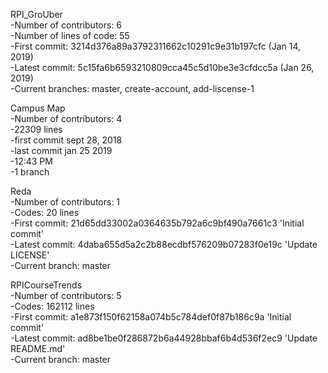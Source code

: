 RPI_GroUber  
-Number of contributors: 6  
-Number of lines of code: 55  
-First commit: 3214d376a89a3792311662c10291c9e31b197cfc (Jan 14, 2019)  
-Latest commit: 5c15fa6b6593210809cca45c5d10be3e3cfdcc5a (Jan 26, 2019)  
-Current branches: master, create-account, add-liscense-1  
  
Campus Map  
-Number of contributors: 4  
-22309 lines  
-first commit sept 28, 2018  
-last commit jan 25 2019  
-12:43 PM  
-1 branch  
  
Reda  
-Number of contributors: 1  
-Codes: 20 lines  
-First commit: 21d65dd33002a0364635b792a6c9bf490a7661c3 'Initial commit'  
-Latest commit: 4daba655d5a2c2b88ecdbf576209b07283f0e19c 'Update LICENSE'  
-Current branch: master  
  
RPICourseTrends  
-Number of contributors: 5  
-Codes: 162112 lines  
-First commit: a1e873f150f62158a074b5c784def0f87b186c9a 'Initial commit'  
-Latest commit: ad8be1be0f286872b6a44928bbaf6b4d536f2ec9 'Update README.md'  
-Current branch: master  
